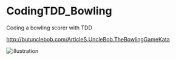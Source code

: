 CodingTDD_Bowling
=================

Coding a bowling scorer with TDD

http://butunclebob.com/ArticleS.UncleBob.TheBowlingGameKata

![illustration](https://raw2.github.com/julplee/CodingTDD_Bowling/master/Scores.jpg)
